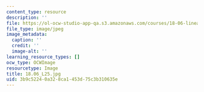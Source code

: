 ```yaml
---
content_type: resource
description: ''
file: https://ol-ocw-studio-app-qa.s3.amazonaws.com/courses/18-06-linear-algebra-spring-2010/3b9c52240a328ca1453d75c3b310635e_18.06_L25.jpg
file_type: image/jpeg
image_metadata:
  caption: ''
  credit: ''
  image-alt: ''
learning_resource_types: []
ocw_type: OCWImage
resourcetype: Image
title: 18.06_L25.jpg
uid: 3b9c5224-0a32-8ca1-453d-75c3b310635e
---
```

